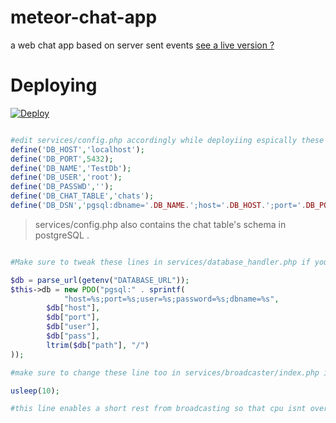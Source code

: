 # meteor-chat-app
a web chat app based on server sent events
<a href="https://meteor-chat-app0.herokuapp.com/">
    see a live version ?
</a>

# Deploying

[![Deploy](https://www.herokucdn.com/deploy/button.svg)](https://heroku.com/deploy?template=https://github.com/PrashanthKumar0/meteor-chat-app.git)


```php

#edit services/config.php accordingly while deployiing espically these lines
define('DB_HOST','localhost');
define('DB_PORT',5432);
define('DB_NAME','TestDb');
define('DB_USER','root');
define('DB_PASSWD','');
define('DB_CHAT_TABLE','chats');
define('DB_DSN','pgsql:dbname='.DB_NAME.';host='.DB_HOST.';port='.DB_PORT);

```
>services/config.php also contains the chat table's schema in postgreSQL .

```php

#Make sure to tweak these lines in services/database_handler.php if you are not using heroku 

$db = parse_url(getenv("DATABASE_URL"));
$this->db = new PDO("pgsql:" . sprintf(
            "host=%s;port=%s;user=%s;password=%s;dbname=%s",
        $db["host"],
        $db["port"],
        $db["user"],
        $db["pass"],
        ltrim($db["path"], "/")
));

```

```php
#make sure to change these line too in services/broadcaster/index.php inorder to cope up with cpu usage

usleep(10); 

#this line enables a short rest from broadcasting so that cpu isnt overwhelmed
```

